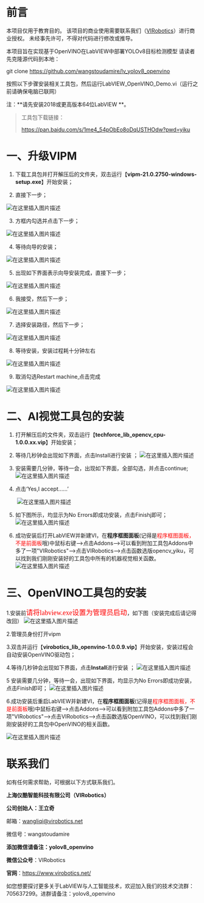 # 前言

本项目仅用于教育目的。
该项目的商业使用需要联系我们（[VIRobotics](https://www.virobotics.net/)）进行商业授权。
未经事先许可，不得对代码进行修改或推导。

本项目旨在实现基于OpenVINO在LabVIEW中部署YOLOv8目标检测模型
请读者先克隆源代码到本地：

git clone https://github.com/wangstoudamire/lv_yolov8_openvino 

按照以下步骤安装相关工具包，然后运行LabVIEW_OpenVINO_Demo.vi（运行之前请确保电脑已联网）

注：**请先安装2018或更高版本64位LabVIEW **。

> 工具包下载链接：
>
> https://pan.baidu.com/s/1me4_54pObEo8oDqUSTHOdw?pwd=yiku 

# 一、升级VIPM

  1. 下载工具包并打开解压后的文件夹，双击运行【**vipm-21.0.2750-windows-setup.exe**】开始安装；

  2. 直接下一步；

 ![在这里插入图片描述](https://img-blog.csdnimg.cn/81fbcc45d8424e37b19b516836279b9a.png?x-oss-process=image/watermark,type_d3F5LXplbmhlaQ,shadow_50,text_Q1NETiBAdmlyb2JvdGljcw==,size_14,color_FFFFFF,t_70,g_se,x_16#pic_center)

  3. 方框内勾选并点击下一步；

 ![在这里插入图片描述](https://img-blog.csdnimg.cn/426ec8ccb98a4154b989413c90c00b79.png?x-oss-process=image/watermark,type_d3F5LXplbmhlaQ,shadow_50,text_Q1NETiBAdmlyb2JvdGljcw==,size_14,color_FFFFFF,t_70,g_se,x_16#pic_center)

  4. 等待向导的安装；

 ![在这里插入图片描述](https://img-blog.csdnimg.cn/788ad0e736324b1ea46bc869ed0471fd.png?x-oss-process=image/watermark,type_d3F5LXplbmhlaQ,shadow_50,text_Q1NETiBAdmlyb2JvdGljcw==,size_20,color_FFFFFF,t_70,g_se,x_16#pic_center)

  5. 出现如下界面表示向导安装完成，直接下一步；

 ![在这里插入图片描述](https://img-blog.csdnimg.cn/9699b8c8ad6b418aaccfaaf472171a7f.png?x-oss-process=image/watermark,type_d3F5LXplbmhlaQ,shadow_50,text_Q1NETiBAdmlyb2JvdGljcw==,size_15,color_FFFFFF,t_70,g_se,x_16#pic_center)

  6. 我接受，然后下一步；

 ![在这里插入图片描述](https://img-blog.csdnimg.cn/5220c292b9784dd096b8171a11e2b606.png?x-oss-process=image/watermark,type_d3F5LXplbmhlaQ,shadow_50,text_Q1NETiBAdmlyb2JvdGljcw==,size_15,color_FFFFFF,t_70,g_se,x_16#pic_center)

  7. 选择安装路径，然后下一步；

 ![在这里插入图片描述](https://img-blog.csdnimg.cn/bb6b57cfb1da4fa7a5d4a86ff7c48859.png?x-oss-process=image/watermark,type_d3F5LXplbmhlaQ,shadow_50,text_Q1NETiBAdmlyb2JvdGljcw==,size_15,color_FFFFFF,t_70,g_se,x_16#pic_center)

  8. 等待安装，安装过程耗十分钟左右

 ![在这里插入图片描述](https://img-blog.csdnimg.cn/51965028b6c8403d8507c897eecf100e.png?x-oss-process=image/watermark,type_d3F5LXplbmhlaQ,shadow_50,text_Q1NETiBAdmlyb2JvdGljcw==,size_15,color_FFFFFF,t_70,g_se,x_16#pic_center)

  9. 取消勾选Restart machine,点击完成

 ![在这里插入图片描述](https://img-blog.csdnimg.cn/77ef7d8d78934644a8c21b2165d726f2.png?x-oss-process=image/watermark,type_d3F5LXplbmhlaQ,shadow_50,text_Q1NETiBAdmlyb2JvdGljcw==,size_14,color_FFFFFF,t_70,g_se,x_16#pic_center)




# 二、AI视觉工具包的安装

1. 打开解压后的文件夹，双击运行【**techforce_lib_opencv_cpu-1.0.0.xx.vip**】开始安装；


 2. 等待几秒钟会出现如下界面，点击Install进行安装 ； 	![在这里插入图片描述](https://img-blog.csdnimg.cn/264afefec2bf4cadadd4bcd644039057.png#pic_center)

 3. 安装需要几分钟，等待一会，出现如下界面，全部勾选，并点击continue; 	![在这里插入图片描述](https://img-blog.csdnimg.cn/b4622f7fff5c43a39fac726e7b11fdfe.png#pic_center)

 4. 点击‘Yes,I accept......’

    ​	![在这里插入图片描述](https://img-blog.csdnimg.cn/85cac4df661b4037aa9185bcdef8f894.png#pic_center)

5. 如下图所示，均显示为No Errors即成功安装，点击Finishj即可；
   ![在这里插入图片描述](https://img-blog.csdnimg.cn/43087e252947458d9cd6cb2eb41f3fdb.png#pic_center)

6. 成功安装后打开LabVIEW并新建VI，在**程序框图面板**(记得是<font color="red">程序框图面板，不是前面板</font>哦)中鼠标右键-->点击Addons-->可以看到附加工具包Addons中多了一项"VIRobotics"-->点击VIRobotics-->点击函数选版opencv_yiku，可以找到我们刚刚安装好的工具包中所有的机器视觉相关函数。
   ![在这里插入图片描述](https://img-blog.csdnimg.cn/9141fa03136f4cb7842e782c9152ffe8.png?x-oss-process=image/watermark,type_d3F5LXplbmhlaQ,shadow_50,text_Q1NETiBAdmlyb2JvdGljcw==,size_20,color_FFFFFF,t_70,g_se,x_16#pic_center)

# 三、OpenVINO工具包的安装

 1.安装前<font face="SimSun" color=red size=4>请将labview.exe设置为管理员启动</font>，如下图（安装完成后请记得改回）
![在这里插入图片描述](https://img-blog.csdnimg.cn/ff215d6adc5849d39809454858d27788.png#pic_center)

 2.管理员身份打开vipm

 3.双击并运行【**virobotics_lib_openvino-1.0.0.9.vip**】开始安装，安装过程会自动安装OpenVINO驱动包；

 4.等待几秒钟会出现如下界面，点击**Install**进行安装 ；
 ![在这里插入图片描述](https://img-blog.csdnimg.cn/e1a696a78b964967bdafc95c7eeb1b99.png#pic_center)


 	
 5 安装需要几分钟，等待一会，出现如下界面，均显示为No Errors即成功安装，点击Finish即可；
   ![在这里插入图片描述](https://img-blog.csdnimg.cn/c8ef6fa0e187428f9acaca339882f889.png#pic_center)


 6.成功安装后重启LabVIEW并新建VI，在**程序框图面板**(记得是<font color="red">程序框图面板，不是前面板</font>哦)中鼠标右键-->点击Addons-->可以看到附加工具包Addons中多了一项"VIRobotics"-->点击VIRobotics-->点击函数选版OpenVINO，可以找到我们刚刚安装好的工具包中OpenVINO的相关函数。

![在这里插入图片描述](https://img-blog.csdnimg.cn/91f02da2b00f441cb23751e3f805103d.png#pic_center)

# 联系我们

如有任何需求帮助，可根据以下方式联系我们。

**上海仪酷智能科技有限公司（VIRobotics）**

**公司创始人：王立奇**

邮箱：wangliqi@virobotics.net

微信号：wangstoudamire

**添加微信请备注：yolov8_openvino**


**微信公众号**：VIRobotics

**官网**：https://www.virobotics.net/

如您想要探讨更多关于LabVIEW与人工智能技术，欢迎加入我们的技术交流群：705637299。进群请备注：yolov8_openvino
